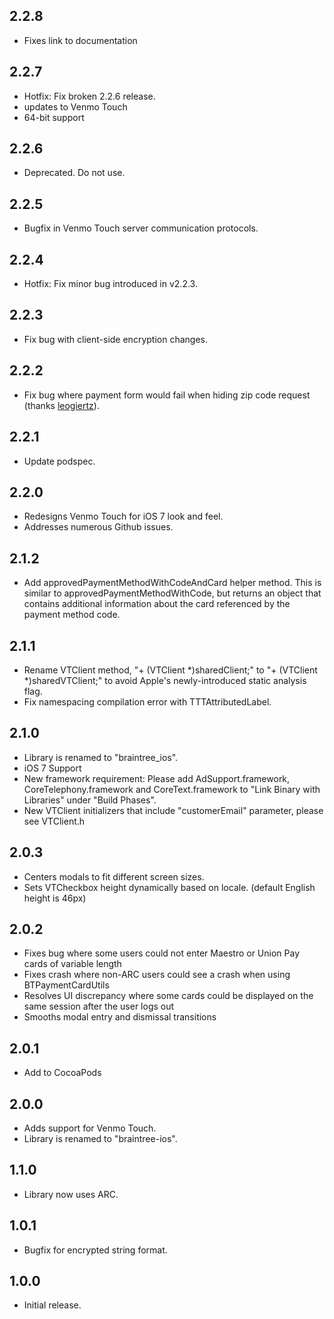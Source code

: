 ## 2.2.8

* Fixes link to documentation

## 2.2.7

* Hotfix: Fix broken 2.2.6 release.
* updates to Venmo Touch
* 64-bit support

## 2.2.6

* Deprecated. Do not use.

## 2.2.5

* Bugfix in Venmo Touch server communication protocols.

## 2.2.4

* Hotfix: Fix minor bug introduced in v2.2.3.

## 2.2.3

* Fix bug with client-side encryption changes.

## 2.2.2

* Fix bug where payment form would fail when hiding zip code request (thanks [leogiertz](https://github.com/leogiertz)).

## 2.2.1

* Update podspec.

## 2.2.0

* Redesigns Venmo Touch for iOS 7 look and feel.
* Addresses numerous Github issues.

## 2.1.2

* Add approvedPaymentMethodWithCodeAndCard helper method. This is similar to approvedPaymentMethodWithCode, but returns an object that contains additional information about the card referenced by the payment method code. 

## 2.1.1

* Rename VTClient method, "+ (VTClient *)sharedClient;" to "+ (VTClient *)sharedVTClient;" to avoid Apple's newly-introduced static analysis flag.
* Fix namespacing compilation error with TTTAttributedLabel.

## 2.1.0

* Library is renamed to "braintree_ios".
* iOS 7 Support
* New framework requirement: Please add AdSupport.framework, CoreTelephony.framework and CoreText.framework to "Link Binary with Libraries" under "Build Phases".
* New VTClient initializers that include "customerEmail" parameter, please see VTClient.h

## 2.0.3

* Centers modals to fit different screen sizes.
* Sets VTCheckbox height dynamically based on locale. (default English height is 46px)

## 2.0.2

* Fixes bug where some users could not enter Maestro or Union Pay cards of variable length
* Fixes crash where non-ARC users could see a crash when using BTPaymentCardUtils
* Resolves UI discrepancy where some cards could be displayed on the same session after the user logs out
* Smooths modal entry and dismissal transitions

## 2.0.1

* Add to CocoaPods

## 2.0.0

* Adds support for Venmo Touch.
* Library is renamed to "braintree-ios".

## 1.1.0

* Library now uses ARC.

## 1.0.1

* Bugfix for encrypted string format.

## 1.0.0

* Initial release.
